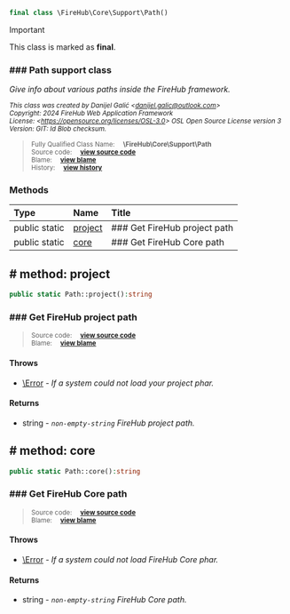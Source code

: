 ```php
final class \FireHub\Core\Support\Path()
```





> [!IMPORTANT]
This class is marked as **final**.







### ### Path support class

_Give info about various paths inside the FireHub framework._

<sub>_This class was created by Danijel Galić &lt;danijel.galic@outlook.com&gt;_</sub><br/><sub>_Copyright: 2024 FireHub Web Application Framework_</sub><br/><sub>_License: &lt;https://opensource.org/licenses/OSL-3.0&gt; OSL Open Source License version 3_</sub><br/><sub>_Version: GIT: $Id$ Blob checksum._</sub>

><sub>Fully Qualified Class Name:  **\FireHub\Core\Support\Path**</sub><br/>
    <sub>Source code:  **[view source code](https://github.com/The-FireHub-Project/Core/blob/develop-pre-alpha-m1/src/support/firehub.Path.php#L30)**</sub><br/>
        <sub>Blame:  **[view blame](https://github.com/The-FireHub-Project/Core/blame/develop-pre-alpha-m1/src/support/firehub.Path.php)**</sub><br/>
        <sub>History:  **[view history](https://github.com/The-FireHub-Project/Core/commits/develop-pre-alpha-m1/src/support/firehub.Path.php)**</sub>


### Methods
| Type | Name | Title |
|:-----|:-----|:------|
|public static |<a href="#project()">project</a>|### Get FireHub project path|
|public static |<a href="#core()">core</a>|### Get FireHub Core path|

<h2><a name="project()"># method: project</a></h2>

```php
public static Path::project():string
```













### ### Get FireHub project path



><sub>Source code:  **[view source code](https://github.com/The-FireHub-Project/Core/blob/develop-pre-alpha-m1/src/support/firehub.Path.php#L45)**</sub><br/>
        <sub>Blame:  **[view blame](https://github.com/The-FireHub-Project/Core/blame/develop-pre-alpha-m1/src/support/firehub.Path.php#L45)**</sub>
#### Throws

* [\Error](./Wiki-Error) - _If a system could not load your project phar._
#### Returns

* string - _<code>non-empty-string</code> FireHub project path._
<h2><a name="core()"># method: core</a></h2>

```php
public static Path::core():string
```













### ### Get FireHub Core path



><sub>Source code:  **[view source code](https://github.com/The-FireHub-Project/Core/blob/develop-pre-alpha-m1/src/support/firehub.Path.php#L70)**</sub><br/>
        <sub>Blame:  **[view blame](https://github.com/The-FireHub-Project/Core/blame/develop-pre-alpha-m1/src/support/firehub.Path.php#L70)**</sub>
#### Throws

* [\Error](./Wiki-Error) - _If a system could not load FireHub Core phar._
#### Returns

* string - _<code>non-empty-string</code> FireHub Core path._